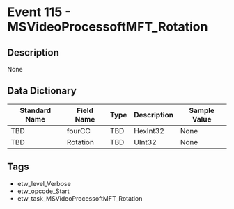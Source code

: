 # Event 115 - MSVideoProcessoftMFT_Rotation

## Description
None

## Data Dictionary
|Standard Name|Field Name|Type|Description|Sample Value|
|---|---|---|---|---|
|TBD|fourCC|TBD|HexInt32|None|None|
|TBD|Rotation|TBD|UInt32|None|None|

## Tags
* etw_level_Verbose
* etw_opcode_Start
* etw_task_MSVideoProcessoftMFT_Rotation